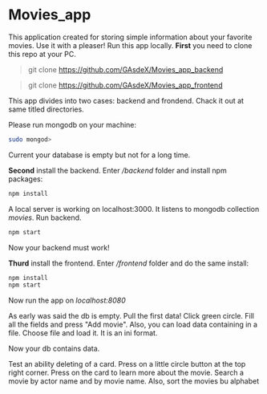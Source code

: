 # Movies_app

This application created for storing simple information about your favorite movies. Use it with a pleaser!
Run this app locally.
**First** you need to clone this repo at your PC.

>git clone https://github.com/GAsdeX/Movies_app_backend

>git clone https://github.com/GAsdeX/Movies_app_frontend

This app divides into two cases: backend and frondend. Chack it out at same titled directories.

Please run mongodb on your machine:

```bash
sudo mongod>
```

Current your database is empty but not for a long time.

**Second** install the backend. Enter */backend* folder and install npm packages:

```bash
npm install 
```
A local server is working on localhost:3000. It listens to mongodb collection *movies*. 
Run backend.

```bash
npm start
```
Now your backend must work!

**Thurd** install the frontend. Enter */frontend* folder and do the same install:

```bash
npm install
npm start
```
Now run the app on *localhost:8080*

As early was said the db is empty. Pull the first data! Click green circle. Fill all the fields and press "Add movie".
Also, you can load data containing in a file. Choose file and load it. It is an ini format.

Now your db contains data.

Test an ability deleting of a card. Press on a little circle button at the top right corner.
Press on the card to learn more about the movie.
Search a movie by actor name and by movie name.
Also, sort the movies bu alphabet 
